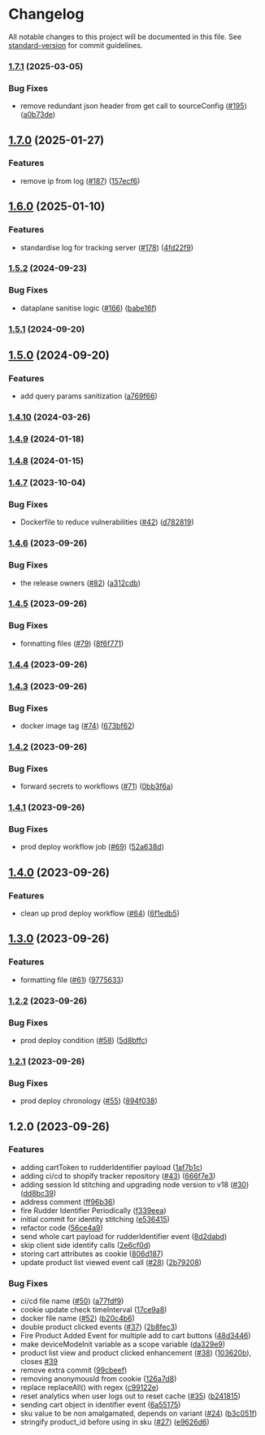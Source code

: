 # Changelog

All notable changes to this project will be documented in this file. See [standard-version](https://github.com/conventional-changelog/standard-version) for commit guidelines.

### [1.7.1](https://github.com/rudderlabs/rudder-shopify-tracker/compare/v1.7.0...v1.7.1) (2025-03-05)


### Bug Fixes

* remove redundant json header from get call to sourceConfig ([#195](https://github.com/rudderlabs/rudder-shopify-tracker/issues/195)) ([a0b73de](https://github.com/rudderlabs/rudder-shopify-tracker/commit/a0b73de43d033b568e2dd320f44e11688e6620d1))

## [1.7.0](https://github.com/rudderlabs/rudder-shopify-tracker/compare/v1.6.0...v1.7.0) (2025-01-27)


### Features

* remove ip from log ([#187](https://github.com/rudderlabs/rudder-shopify-tracker/issues/187)) ([157ecf6](https://github.com/rudderlabs/rudder-shopify-tracker/commit/157ecf6ef131941a90a34669a8834ff05e781eac))

## [1.6.0](https://github.com/rudderlabs/rudder-shopify-tracker/compare/v1.5.2...v1.6.0) (2025-01-10)


### Features

* standardise log for tracking server ([#178](https://github.com/rudderlabs/rudder-shopify-tracker/issues/178)) ([4fd22f9](https://github.com/rudderlabs/rudder-shopify-tracker/commit/4fd22f9891ae61ae521361b1f27c76802117645c))

### [1.5.2](https://github.com/rudderlabs/rudder-shopify-tracker/compare/v1.5.1...v1.5.2) (2024-09-23)


### Bug Fixes

* dataplane sanitise logic ([#166](https://github.com/rudderlabs/rudder-shopify-tracker/issues/166)) ([babe16f](https://github.com/rudderlabs/rudder-shopify-tracker/commit/babe16f4b08e8dd3095b841aaea9a6f026e4ba8c))

### [1.5.1](https://github.com/rudderlabs/rudder-shopify-tracker/compare/v1.5.0...v1.5.1) (2024-09-20)

## [1.5.0](https://github.com/rudderlabs/rudder-shopify-tracker/compare/v1.4.10...v1.5.0) (2024-09-20)


### Features

* add query params sanitization ([a769f66](https://github.com/rudderlabs/rudder-shopify-tracker/commit/a769f66cefb6e43b86f560eee7a8a225e004c322))

### [1.4.10](https://github.com/rudderlabs/rudder-shopify-tracker/compare/v1.4.9...v1.4.10) (2024-03-26)

### [1.4.9](https://github.com/rudderlabs/rudder-shopify-tracker/compare/v1.4.8...v1.4.9) (2024-01-18)

### [1.4.8](https://github.com/rudderlabs/rudder-shopify-tracker/compare/v1.4.7...v1.4.8) (2024-01-15)

### [1.4.7](https://github.com/rudderlabs/rudder-shopify-tracker/compare/v1.4.6...v1.4.7) (2023-10-04)

### Bug Fixes

- Dockerfile to reduce vulnerabilities ([#42](https://github.com/rudderlabs/rudder-shopify-tracker/issues/42)) ([d782819](https://github.com/rudderlabs/rudder-shopify-tracker/commit/d7828193f4af4fcafefb96f553c6e52e80e86528))

### [1.4.6](https://github.com/rudderlabs/rudder-shopify-tracker/compare/v1.4.5...v1.4.6) (2023-09-26)

### Bug Fixes

- the release owners ([#82](https://github.com/rudderlabs/rudder-shopify-tracker/issues/82)) ([a312cdb](https://github.com/rudderlabs/rudder-shopify-tracker/commit/a312cdb9ef4fa591d1116e2b5ea245fb77d1cc5d))

### [1.4.5](https://github.com/rudderlabs/rudder-shopify-tracker/compare/v1.4.4...v1.4.5) (2023-09-26)

### Bug Fixes

- formatting files ([#79](https://github.com/rudderlabs/rudder-shopify-tracker/issues/79)) ([8f6f771](https://github.com/rudderlabs/rudder-shopify-tracker/commit/8f6f77139a3d68bbf20f6284a8eda7e7c324f566))

### [1.4.4](https://github.com/rudderlabs/rudder-shopify-tracker/compare/v1.4.3...v1.4.4) (2023-09-26)

### [1.4.3](https://github.com/rudderlabs/rudder-shopify-tracker/compare/v1.4.2...v1.4.3) (2023-09-26)

### Bug Fixes

- docker image tag ([#74](https://github.com/rudderlabs/rudder-shopify-tracker/issues/74)) ([673bf62](https://github.com/rudderlabs/rudder-shopify-tracker/commit/673bf6299890c757397734e5952b0b78552ce06c))

### [1.4.2](https://github.com/rudderlabs/rudder-shopify-tracker/compare/v1.4.1...v1.4.2) (2023-09-26)

### Bug Fixes

- forward secrets to workflows ([#71](https://github.com/rudderlabs/rudder-shopify-tracker/issues/71)) ([0bb3f6a](https://github.com/rudderlabs/rudder-shopify-tracker/commit/0bb3f6a2502749004d03b24416ddd0d095aa88a9))

### [1.4.1](https://github.com/rudderlabs/rudder-shopify-tracker/compare/v1.4.0...v1.4.1) (2023-09-26)

### Bug Fixes

- prod deploy workflow job ([#69](https://github.com/rudderlabs/rudder-shopify-tracker/issues/69)) ([52a638d](https://github.com/rudderlabs/rudder-shopify-tracker/commit/52a638d1d87c0a728fdc4273d1cf2a37f4445113))

## [1.4.0](https://github.com/rudderlabs/rudder-shopify-tracker/compare/v1.3.0...v1.4.0) (2023-09-26)

### Features

- clean up prod deploy workflow ([#64](https://github.com/rudderlabs/rudder-shopify-tracker/issues/64)) ([6f1edb5](https://github.com/rudderlabs/rudder-shopify-tracker/commit/6f1edb517f87eb3b970907fe96b1aa220f37b0ec))

## [1.3.0](https://github.com/rudderlabs/rudder-shopify-tracker/compare/v1.2.2...v1.3.0) (2023-09-26)

### Features

- formatting file ([#61](https://github.com/rudderlabs/rudder-shopify-tracker/issues/61)) ([9775633](https://github.com/rudderlabs/rudder-shopify-tracker/commit/9775633f0f7cfc2d239147f502e521e7a25f2cc7))

### [1.2.2](https://github.com/rudderlabs/rudder-shopify-tracker/compare/v1.2.1...v1.2.2) (2023-09-26)

### Bug Fixes

- prod deploy condition ([#58](https://github.com/rudderlabs/rudder-shopify-tracker/issues/58)) ([5d8bffc](https://github.com/rudderlabs/rudder-shopify-tracker/commit/5d8bffc9a5d4b9d82a6c43c1aea6a723f523b298))

### [1.2.1](https://github.com/rudderlabs/rudder-shopify-tracker/compare/v1.2.0...v1.2.1) (2023-09-26)

### Bug Fixes

- prod deploy chronology ([#55](https://github.com/rudderlabs/rudder-shopify-tracker/issues/55)) ([894f038](https://github.com/rudderlabs/rudder-shopify-tracker/commit/894f038043addca9d7dd3e5f6f1ea1f9bb0d2336))

## 1.2.0 (2023-09-26)

### Features

- adding cartToken to rudderIdentifier payload ([1af7b1c](https://github.com/rudderlabs/rudder-shopify-tracker/commit/1af7b1c3672ea9a90bbab41793ef72ffd8d778a6))
- adding ci/cd to shopify tracker repository ([#43](https://github.com/rudderlabs/rudder-shopify-tracker/issues/43)) ([666f7e3](https://github.com/rudderlabs/rudder-shopify-tracker/commit/666f7e3288da7113b78e4141e05d0f475b97cc23))
- adding session Id stitching and upgrading node version to v18 ([#30](https://github.com/rudderlabs/rudder-shopify-tracker/issues/30)) ([dd8bc39](https://github.com/rudderlabs/rudder-shopify-tracker/commit/dd8bc39994da3f9c46c1b0d0cded1fc519b90454))
- address comment ([ff96b36](https://github.com/rudderlabs/rudder-shopify-tracker/commit/ff96b365f4c47d9c0dfacf27ec58d688009e68e6))
- fire Rudder Identifier Periodically ([f339eea](https://github.com/rudderlabs/rudder-shopify-tracker/commit/f339eea9cce2c3a14e282ad827ce4afc833946be))
- initial commit for identity stitching ([e536415](https://github.com/rudderlabs/rudder-shopify-tracker/commit/e5364156789ff3d7b014283a351a3bf3543884b1))
- refactor code ([56ce4a9](https://github.com/rudderlabs/rudder-shopify-tracker/commit/56ce4a92c967bbfdd3a2f55b5ee3234522159ecf))
- send whole cart payload for rudderIdentifier event ([8d2dabd](https://github.com/rudderlabs/rudder-shopify-tracker/commit/8d2dabd5556a832fe3d49ed4159d3dea26f57055))
- skip client side identify calls ([2e6cf0d](https://github.com/rudderlabs/rudder-shopify-tracker/commit/2e6cf0de98c50d348f1b346ed97b5dbe39c22445))
- storing cart attributes as cookie ([806d187](https://github.com/rudderlabs/rudder-shopify-tracker/commit/806d1875872c8a52947b5b011581525468f605c2))
- update product list viewed event call ([#28](https://github.com/rudderlabs/rudder-shopify-tracker/issues/28)) ([2b79208](https://github.com/rudderlabs/rudder-shopify-tracker/commit/2b792086ad8d89f33a812a19e290d1518ad27b04))

### Bug Fixes

- ci/cd file name ([#50](https://github.com/rudderlabs/rudder-shopify-tracker/issues/50)) ([a77fdf9](https://github.com/rudderlabs/rudder-shopify-tracker/commit/a77fdf9d40471239cce1f10e4cffe064d365191c))
- cookie update check timeInterval ([17ce9a8](https://github.com/rudderlabs/rudder-shopify-tracker/commit/17ce9a88bdb335075e04e09df6f97d95a2c93f48))
- docker file name ([#52](https://github.com/rudderlabs/rudder-shopify-tracker/issues/52)) ([b20c4b6](https://github.com/rudderlabs/rudder-shopify-tracker/commit/b20c4b617797683cd5281d19a85e13cb32f80be0))
- double product clicked events ([#37](https://github.com/rudderlabs/rudder-shopify-tracker/issues/37)) ([2b8fec3](https://github.com/rudderlabs/rudder-shopify-tracker/commit/2b8fec31f505ea12a98b9637c7c96b869ebcd8b5))
- Fire Product Added Event for multiple add to cart buttons ([48d3446](https://github.com/rudderlabs/rudder-shopify-tracker/commit/48d3446116454c32bbb3c8a9e6f5ceb896591563))
- make deviceModeInit variable as a scope variable ([da329e9](https://github.com/rudderlabs/rudder-shopify-tracker/commit/da329e95790dac3515a9de6ad5a2babdb8f69428))
- product list view and product clicked enhancement ([#38](https://github.com/rudderlabs/rudder-shopify-tracker/issues/38)) ([103620b](https://github.com/rudderlabs/rudder-shopify-tracker/commit/103620b775e2af119198101dc554595afba3bcda)), closes [#39](https://github.com/rudderlabs/rudder-shopify-tracker/issues/39)
- remove extra commit ([99cbeef](https://github.com/rudderlabs/rudder-shopify-tracker/commit/99cbeef4649b3e708053fcf169687d9b7b9a8b84))
- removing anonymousId from cookie ([126a7d8](https://github.com/rudderlabs/rudder-shopify-tracker/commit/126a7d85e857e4e70b50a358b30032f4ef01e2fa))
- replace replaceAll() with regex ([c99122e](https://github.com/rudderlabs/rudder-shopify-tracker/commit/c99122e46241b02f85eaaf156643296358ff119c))
- reset analytics when user logs out to reset cache ([#35](https://github.com/rudderlabs/rudder-shopify-tracker/issues/35)) ([b241815](https://github.com/rudderlabs/rudder-shopify-tracker/commit/b2418156f844bab9005a5dad92082ee39488a809))
- sending cart object in identifier event ([6a55175](https://github.com/rudderlabs/rudder-shopify-tracker/commit/6a55175040b9e2d5f40ab2ac2ffb97dbf6e1e56a))
- sku value to be non amalgamated, depends on variant ([#24](https://github.com/rudderlabs/rudder-shopify-tracker/issues/24)) ([b3c051f](https://github.com/rudderlabs/rudder-shopify-tracker/commit/b3c051fc44d4a2a2c701e45801a8f69ed3d59ad5))
- stringify product_id before using in sku ([#27](https://github.com/rudderlabs/rudder-shopify-tracker/issues/27)) ([e9626d6](https://github.com/rudderlabs/rudder-shopify-tracker/commit/e9626d6ef602a23b9170cb0d260bae4882856f3e))
